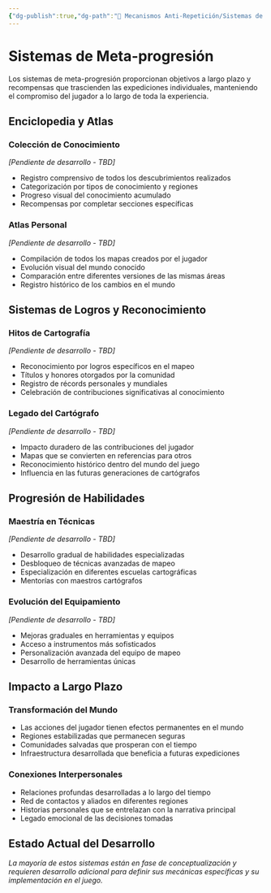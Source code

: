 ```yaml
---
{"dg-publish":true,"dg-path":"🔄 Mecanismos Anti-Repetición/Sistemas de Meta-progresión.md","permalink":"/mecanismos-anti-repeticion/sistemas-de-meta-progresion/","dgPassFrontmatter":true}
---
```



# Sistemas de Meta-progresión

Los sistemas de meta-progresión proporcionan objetivos a largo plazo y recompensas que trascienden las expediciones individuales, manteniendo el compromiso del jugador a lo largo de toda la experiencia.

## Enciclopedia y Atlas

### Colección de Conocimiento
*[Pendiente de desarrollo - TBD]*

- Registro comprensivo de todos los descubrimientos realizados
- Categorización por tipos de conocimiento y regiones
- Progreso visual del conocimiento acumulado
- Recompensas por completar secciones específicas

### Atlas Personal
*[Pendiente de desarrollo - TBD]*

- Compilación de todos los mapas creados por el jugador
- Evolución visual del mundo conocido
- Comparación entre diferentes versiones de las mismas áreas
- Registro histórico de los cambios en el mundo

## Sistemas de Logros y Reconocimiento

### Hitos de Cartografía
*[Pendiente de desarrollo - TBD]*

- Reconocimiento por logros específicos en el mapeo
- Títulos y honores otorgados por la comunidad
- Registro de récords personales y mundiales
- Celebración de contribuciones significativas al conocimiento

### Legado del Cartógrafo
*[Pendiente de desarrollo - TBD]*

- Impacto duradero de las contribuciones del jugador
- Mapas que se convierten en referencias para otros
- Reconocimiento histórico dentro del mundo del juego
- Influencia en las futuras generaciones de cartógrafos

## Progresión de Habilidades

### Maestría en Técnicas
*[Pendiente de desarrollo - TBD]*

- Desarrollo gradual de habilidades especializadas
- Desbloqueo de técnicas avanzadas de mapeo
- Especialización en diferentes escuelas cartográficas
- Mentorías con maestros cartógrafos

### Evolución del Equipamiento
*[Pendiente de desarrollo - TBD]*

- Mejoras graduales en herramientas y equipos
- Acceso a instrumentos más sofisticados
- Personalización avanzada del equipo de mapeo
- Desarrollo de herramientas únicas

## Impacto a Largo Plazo

### Transformación del Mundo
- Las acciones del jugador tienen efectos permanentes en el mundo
- Regiones estabilizadas que permanecen seguras
- Comunidades salvadas que prosperan con el tiempo
- Infraestructura desarrollada que beneficia a futuras expediciones

### Conexiones Interpersonales
- Relaciones profundas desarrolladas a lo largo del tiempo
- Red de contactos y aliados en diferentes regiones
- Historias personales que se entrelazan con la narrativa principal
- Legado emocional de las decisiones tomadas

## Estado Actual del Desarrollo
*La mayoría de estos sistemas están en fase de conceptualización y requieren desarrollo adicional para definir sus mecánicas específicas y su implementación en el juego.*